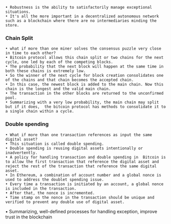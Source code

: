 	• Robustness is the ability to satisfactorily manage exceptional situations. 
	• It's all the more important in a decentralized autonomous network such as a blockchain where there are no intermediaries minding the store.


### Chain Split
	• what if more than one miner solves the consensus puzzle very close in time to each other? 
	• Bitcoin protocol allows this chain split or two chains for the next cycle, one led by each of the competing blocks. 
	• The probability that the next block will happen at the same time in both these chains is extremely low. 
	• So the winner of the next cycle for block creation consolidates one of the chains and that chain becomes the accepted chain. 
	• In this case, the newest block is added to the main chain. Now this chain is the longest and the valid main chain. 
	• The transaction in the other blocks are returned to the unconfirmed pool. 
	• Summarizing with a very low probability, the main chain may split but if it does,  the bitcoin protocol has methods to consolidate it to a single chain within a cycle.


### Double spending
	• What if more than one transaction references as input the same digital asset? 
	• This situation is called double spending.
	• Double spending is reusing digital assets intentionally or inadvertently. 
	• A policy for handling transaction and double spending in  Bitcoin is to allow the first transaction that reference the digital asset and reject the rest of the transaction that reference the same digital asset. 
	• In Ethereum, a combination of account number and a global nonce is used to address the doublet spending issue. 
	• Every time a transaction is initiated by an account, a global nonce is included in the transaction. 
	• After that, the nonce is incremented. 
	• Time stamp on the nonce in the transaction should be unique and verified to prevent any double use of digital asset. 

• Summarizing, well-defined processes for handling exception, improve trust in the blockchain



